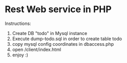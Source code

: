 # Rest Web service in PHP

Instructions:

1) Create DB "todo" in Mysql instance
2) Execute dump-todo.sql in order to create table todo
3) copy mysql config coordinates in dbaccess.php
4) open /client/index.html
5) enjoy :)